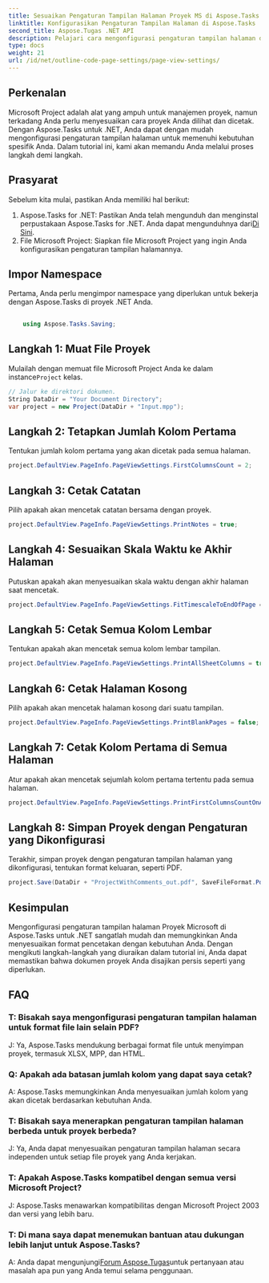 ```yaml
---
title: Sesuaikan Pengaturan Tampilan Halaman Proyek MS di Aspose.Tasks
linktitle: Konfigurasikan Pengaturan Tampilan Halaman di Aspose.Tasks
second_title: Aspose.Tugas .NET API
description: Pelajari cara mengonfigurasi pengaturan tampilan halaman di Aspose.Tasks untuk .NET untuk menyesuaikan format pencetakan dokumen Microsoft Project Anda.
type: docs
weight: 21
url: /id/net/outline-code-page-settings/page-view-settings/
---
```

## Perkenalan
Microsoft Project adalah alat yang ampuh untuk manajemen proyek, namun terkadang Anda perlu menyesuaikan cara proyek Anda dilihat dan dicetak. Dengan Aspose.Tasks untuk .NET, Anda dapat dengan mudah mengonfigurasi pengaturan tampilan halaman untuk memenuhi kebutuhan spesifik Anda. Dalam tutorial ini, kami akan memandu Anda melalui proses langkah demi langkah.
## Prasyarat
Sebelum kita mulai, pastikan Anda memiliki hal berikut:
1.  Aspose.Tasks for .NET: Pastikan Anda telah mengunduh dan menginstal perpustakaan Aspose.Tasks for .NET. Anda dapat mengunduhnya dari[Di Sini](https://releases.aspose.com/tasks/net/).
2. File Microsoft Project: Siapkan file Microsoft Project yang ingin Anda konfigurasikan pengaturan tampilan halamannya.

## Impor Namespace
Pertama, Anda perlu mengimpor namespace yang diperlukan untuk bekerja dengan Aspose.Tasks di proyek .NET Anda.
```csharp
    
    using Aspose.Tasks.Saving;
```
## Langkah 1: Muat File Proyek
 Mulailah dengan memuat file Microsoft Project Anda ke dalam instance`Project` kelas.
```csharp
// Jalur ke direktori dokumen.
String DataDir = "Your Document Directory";
var project = new Project(DataDir + "Input.mpp");
```
## Langkah 2: Tetapkan Jumlah Kolom Pertama
Tentukan jumlah kolom pertama yang akan dicetak pada semua halaman.
```csharp
project.DefaultView.PageInfo.PageViewSettings.FirstColumnsCount = 2;
```
## Langkah 3: Cetak Catatan
Pilih apakah akan mencetak catatan bersama dengan proyek.
```csharp
project.DefaultView.PageInfo.PageViewSettings.PrintNotes = true;
```
## Langkah 4: Sesuaikan Skala Waktu ke Akhir Halaman
Putuskan apakah akan menyesuaikan skala waktu dengan akhir halaman saat mencetak.
```csharp
project.DefaultView.PageInfo.PageViewSettings.FitTimescaleToEndOfPage = true;
```
## Langkah 5: Cetak Semua Kolom Lembar
Tentukan apakah akan mencetak semua kolom lembar tampilan.
```csharp
project.DefaultView.PageInfo.PageViewSettings.PrintAllSheetColumns = true;
```
## Langkah 6: Cetak Halaman Kosong
Pilih apakah akan mencetak halaman kosong dari suatu tampilan.
```csharp
project.DefaultView.PageInfo.PageViewSettings.PrintBlankPages = false;
```
## Langkah 7: Cetak Kolom Pertama di Semua Halaman
Atur apakah akan mencetak sejumlah kolom pertama tertentu pada semua halaman.
```csharp
project.DefaultView.PageInfo.PageViewSettings.PrintFirstColumnsCountOnAllPages = true;
```
## Langkah 8: Simpan Proyek dengan Pengaturan yang Dikonfigurasi
Terakhir, simpan proyek dengan pengaturan tampilan halaman yang dikonfigurasi, tentukan format keluaran, seperti PDF.
```csharp
project.Save(DataDir + "ProjectWithComments_out.pdf", SaveFileFormat.Pdf);
```

## Kesimpulan
Mengonfigurasi pengaturan tampilan halaman Proyek Microsoft di Aspose.Tasks untuk .NET sangatlah mudah dan memungkinkan Anda menyesuaikan format pencetakan dengan kebutuhan Anda. Dengan mengikuti langkah-langkah yang diuraikan dalam tutorial ini, Anda dapat memastikan bahwa dokumen proyek Anda disajikan persis seperti yang diperlukan.
## FAQ
### T: Bisakah saya mengonfigurasi pengaturan tampilan halaman untuk format file lain selain PDF?
J: Ya, Aspose.Tasks mendukung berbagai format file untuk menyimpan proyek, termasuk XLSX, MPP, dan HTML.
### Q: Apakah ada batasan jumlah kolom yang dapat saya cetak?
A: Aspose.Tasks memungkinkan Anda menyesuaikan jumlah kolom yang akan dicetak berdasarkan kebutuhan Anda.
### T: Bisakah saya menerapkan pengaturan tampilan halaman berbeda untuk proyek berbeda?
J: Ya, Anda dapat menyesuaikan pengaturan tampilan halaman secara independen untuk setiap file proyek yang Anda kerjakan.
### T: Apakah Aspose.Tasks kompatibel dengan semua versi Microsoft Project?
J: Aspose.Tasks menawarkan kompatibilitas dengan Microsoft Project 2003 dan versi yang lebih baru.
### T: Di mana saya dapat menemukan bantuan atau dukungan lebih lanjut untuk Aspose.Tasks?
 A: Anda dapat mengunjungi[Forum Aspose.Tugas](https://forum.aspose.com/c/tasks/15)untuk pertanyaan atau masalah apa pun yang Anda temui selama penggunaan.